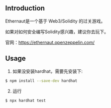 ## Introduction
Ethernaut是一个基于 Web3/Solidity 的过关游戏。

如果对如何安全编写Solidity感兴趣，建议你去玩下。

官网：https://ethernaut.openzeppelin.com/

## Usage

1. 如果没安装hardhat，需要先安装下:

``` sh
$ npm install --save-dev hardhat
```

2. 运行

``` sh
$ npx hardhat test
```